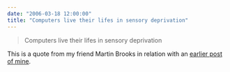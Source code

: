 ```yaml
---
date: "2006-03-18 12:00:00"
title: "Computers live their lifes in sensory deprivation"
---
```




> Computers live their lifes in sensory deprivation


This is a quote from my friend Martin Brooks in relation with an [earlier post of mine](http://www.daniel-lemire.com/blog/archives/2006/03/14/ai-requires-huge-volums-of-data-to-exist-what-about-learning/).

